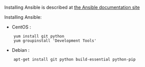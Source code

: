 Installing Ansible is described at [the Ansible documentation site](http://docs.ansible.com/ansible/intro_installation.html)

Installing Ansible:

  * CentOS :
```
    yum install git python
    yum groupinstall 'Development Tools'
```
  * Debian :
```
    apt-get install git python build-essential python-pip
```

